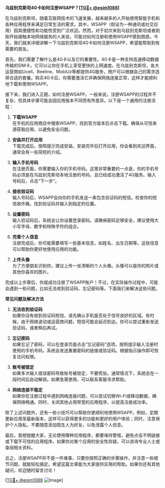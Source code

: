 **乌兹别克斯坦4G卡如何注册WSAPP？[[TG💪+ @esim1088](https://t.me/s/esim1088)]**

在乌兹别克斯坦，随着互联网技术的飞速发展，越来越多的人开始使用智能手机和各种应用程序来满足日常生活的需求。其中，WSAPP（假设为一种通讯或社交应用）因其便捷性和功能性受到广泛欢迎。然而，对于初次来到乌兹别克斯坦或者刚刚开始接触本地网络服务的人来说，可能对如何注册和使用WSAPP感到困惑。今天，我们就来详细讲解一下乌兹别克斯坦4G卡如何注册WSAPP，希望能帮助到有需要的朋友。

首先，我们需要了解什么是4G卡以及它的重要性。4G卡是一种支持高速移动数据传输的SIM卡，它可以让你在手机上享受更快的上网速度。在乌兹别克斯坦，各大运营商如Ucell、Beeline、MobiUz等都提供4G服务，用户可以根据自己的需求选择合适的套餐。购买4G卡后，你需要激活它并确保网络连接正常，这样才能顺利地下载和使用WSAPP。

接下来，我们进入正题，如何注册WSAPP。一般来说，注册WSAPP的过程并不复杂，但具体步骤可能会因应用版本不同而有所差异。以下是一个通用的注册流程：

1. **下载WSAPP**  
   在手机的应用商店中搜索WSAPP，找到官方版本后点击下载。确保从可信来源获取应用，以避免安全问题。

2. **安装并打开应用**  
   下载完成后，按照提示完成安装。安装完毕后打开应用，你会看到欢迎界面，通常会有一些简短的介绍。

3. **输入手机号码**  
   在注册页面，你需要输入你的手机号码。这里非常重要的一点是，你的手机号码必须是在乌兹别克斯坦本地注册的号码，且已经成功激活了4G服务。输入号码后，点击“下一步”。

4. **接收验证码**  
   输入号码后，WSAPP会向你的手机发送一条包含验证码的短信。检查你的短信收件箱，找到验证码并输入到指定的位置。

5. **设置密码**  
   输入验证码后，系统会让你设置登录密码。请确保密码足够安全，建议使用大小写字母、数字和特殊字符的组合。

6. **完善个人信息**  
   注册完成后，你可能需要填写一些基本信息，如姓名、出生日期等。这些信息可以帮助你更好地使用应用的功能。

7. **上传头像**  
   为了方便朋友识别你，建议上传一张清晰的个人头像。头像可以是你的照片或其他你喜欢的图片。

完成以上步骤后，你就成功注册了WSAPP账户！不过，在实际操作过程中，可能会遇到一些问题，比如无法收到验证码、忘记密码等。下面我们来解决这些问题。

**常见问题及解决方法**

1. **无法收到验证码**  
   如果你没有收到验证码短信，请先确认手机是否处于信号良好的区域。有时候，由于网络波动或运营商问题，短信可能会延迟到达。你可以尝试重新发送验证码，或者稍后再试。

2. **忘记密码**  
   如果忘记了密码，可以在登录页面点击“忘记密码”选项。按照提示输入注册时使用的手机号码，系统会发送重置密码的链接或验证码。根据指示操作即可恢复访问权限。

3. **账号被锁定**  
   如果多次输入错误密码导致账号被锁定，不要慌张。通常情况下，系统会在一段时间后自动解锁。如果急需使用，可以联系客服寻求帮助。

4. **网络连接不稳定**  
   如果你在注册过程中遇到网络连接问题，可以尝试切换Wi-Fi或移动数据，确保网络畅通。同时，关闭其他占用带宽的应用程序，以提高注册成功率。

除了上述问题外，还有一些小技巧可以帮助你更顺利地使用WSAPP。例如，定期更新应用至最新版本，这样可以获得更多的功能和更好的用户体验；同时，注意保护个人隐私，不要随意添加陌生人为好友，以免泄露个人信息。

最后，我想提醒大家，无论使用哪种应用程序，都要保持警惕，避免点击不明链接或下载不可信的应用程序。如果你对某个应用的安全性存疑，可以咨询专业人士或查阅相关资料。

总之，注册WSAPP并不是一件难事，只要你按照正确的步骤操作，并注意一些细节问题，就能轻松搞定。希望这篇文章能为大家提供实用的帮助。如果你还有其他疑问，欢迎随时留言讨论！

[[TG💪+ @esim1088](https://t.me/s/esim1088) ![Image](https://i.postimg.cc/4NQfJmqS/Snipaste-2025-05-13-00-14-12.png)]